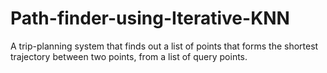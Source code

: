 # Path-finder-using-Iterative-KNN
A trip-planning system that finds out a list of points that forms the shortest trajectory between two points, from a list of query points.
